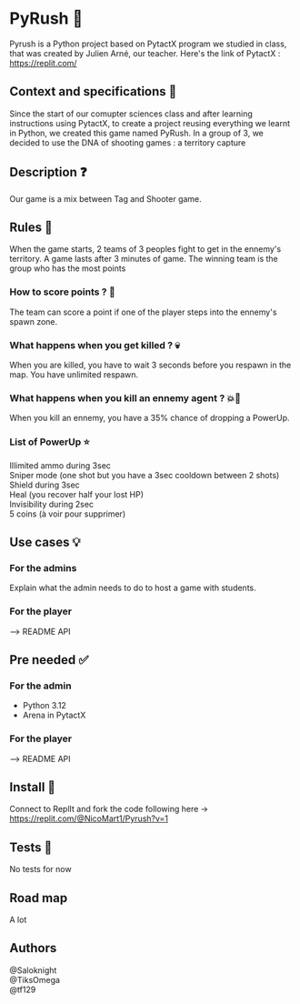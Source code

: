 # PyRush 🔫
Pyrush is a Python project based on PytactX program we studied in class, that was created by Julien Arné, our teacher.
Here's the link of PytactX : https://replit.com/
## Context and specifications 📓
Since the start of our comupter sciences class and after learning instructions using PytactX, to create a project reusing everything we learnt in Python, we created this game named PyRush.
In a group of 3, we decided to use the DNA of shooting games : a territory capture
## Description ❓
Our game is a mix between Tag and Shooter game. 
## Rules 📜
When the game starts, 2 teams of 3 peoples fight to get in the ennemy's territory. A game lasts after 3 minutes of game. The winning team is the group who has the most points
### How to score points ? 🎯
The team can score a point if one of the player steps into the ennemy's spawn zone.
### What happens when you get killed ? 💀
When you are killed, you have to wait 3 seconds before you respawn in the map. You have unlimited respawn.
### What happens when you kill an ennemy agent ? 💥🔫
When you kill an ennemy, you have a 35% chance of dropping a PowerUp.
### List of PowerUp ⭐
Illimited ammo during 3sec  
Sniper mode (one shot but you have a 3sec cooldown between 2 shots)  
Shield during 3sec  
Heal (you recover half your lost HP)  
Invisibility during 2sec  
5 coins (à voir pour supprimer)
## Use cases 💡
### For the admins
Explain what the admin needs to do to host a game with students.
### For the player
--> README API
## Pre needed ✅
### For the admin
- Python 3.12
- Arena in PytactX
### For the player
--> README API
## Install 🔧
Connect to ReplIt and fork the code following here -> https://replit.com/@NicoMart1/Pyrush?v=1
## Tests 🧪
No tests for now
## Road map
A lot
## Authors 
@Saloknight  
@TiksOmega  
@tf129
